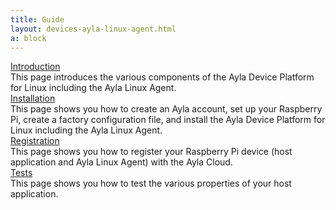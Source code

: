 ```yaml
---
title: Guide
layout: devices-ayla-linux-agent.html
a: block
---
```


<div class="row hspace">
<div class="col-lg-3 col-md-5 col-sm-12">
<a href="/devices/ayla-linux-agent/guide/introduction/">Introduction</a>
</div>
<div class="col-lg-9 col-md-7 col-sm-12">
This page introduces the various components of the Ayla Device Platform for Linux including the Ayla Linux Agent.
</div>
</div>

<div class="row hspace">
<div class="col-lg-3 col-md-5 col-sm-12">
<a href="/devices/ayla-linux-agent/guide/installation/">Installation</a>
</div>
<div class="col-lg-9 col-md-7 col-sm-12">
This page shows you how to create an Ayla account, set up your Raspberry Pi, create a factory configuration file, and install the Ayla Device Platform for Linux including the Ayla Linux Agent.
</div>
</div>

<div class="row hspace">
<div class="col-lg-3 col-md-5 col-sm-12">
<a href="/devices/ayla-linux-agent/guide/registration/">Registration</a>
</div>
<div class="col-lg-9 col-md-7 col-sm-12">
This page shows you how to register your Raspberry Pi device (host application and Ayla Linux Agent) with the Ayla Cloud.
</div>
</div>

<div class="row hspace">
<div class="col-lg-3 col-md-5 col-sm-12">
<a href="/devices/ayla-linux-agent/guide/tests/">Tests</a>
</div>
<div class="col-lg-9 col-md-7 col-sm-12">
This page shows you how to test the various properties of your host application.
</div>
</div>
